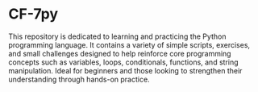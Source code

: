# CF-7py

This repository is dedicated to learning and practicing the Python programming language. It contains a variety of simple scripts, exercises, and small challenges designed to help reinforce core programming concepts such as variables, loops, conditionals, functions, and string manipulation. Ideal for beginners and those looking to strengthen their understanding through hands-on practice.
